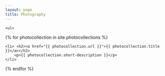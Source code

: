 ```yaml
---
layout: page
title: Photography
---
```

    <ul>
{% for photocollection in site.photocollections %}
  <div class="photocollection">
<!--     <h2><a href="{{ photocollection.url }}">{{ photocollection.title }}</a></h2> -->

    <li> <h2><a href="{{ photocollection.url }}">{{ photocollection.title }}</a></h2>
        <p>{{ photocollection.short-description }}</p>
    </li>
  </div>
 
{% endfor %} 
    </ul>
